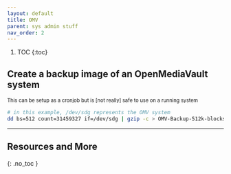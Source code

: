 ```yaml
---
layout: default
title: OMV
parent: sys admin stuff
nav_order: 2
---
```


1. TOC
{:toc}

## Create a backup image of an OpenMediaVault system
<small>This can be setup as a cronjob but is [not really] safe to use on a running system</small>
```bash
# in this example, /dev/sdg represents the OMV system
dd bs=512 count=31459327 if=/dev/sdg | gzip -c > OMV-Backup-512k-blocks.img.gz
```


---

## Resources and More
{: .no_toc }
